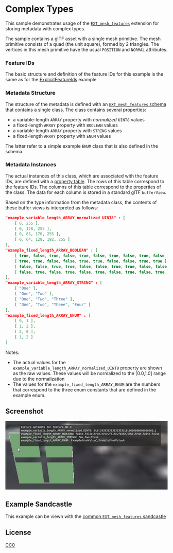 # Complex Types

This sample demonstrates usage of the [`EXT_mesh_features`](https://github.com/CesiumGS/glTF/tree/3d-tiles-next/extensions/2.0/Vendor/EXT_mesh_features) extension for storing metadata with complex types.

The sample contains a glTF asset with a single mesh primitive. The mesh primitive consists of a quad (the unit square), formed by 2 triangles. The vertices in this mesh primitive have the usual `POSITION` and `NORMAL` attributes. 

### Feature IDs

The basic structure and definition of the feature IDs for this example is the same as for the [ExplicitFeatureIds](../ExplicitFeatureIds#feature-ids) example.

### Metadata Structure

The structure of the metadata is defined with an [`EXT_mesh_features` schema](https://github.com/CesiumGS/glTF/tree/3d-tiles-next/extensions/2.0/Vendor/EXT_mesh_features#schema-definitions) that contains a single class. The class contains several properties:

- a variable-length `ARRAY` property with _normalized_ `UINT8` values
- a fixed-length `ARRAY` property with `BOOLEAN` values
- a variable-length `ARRAY` property with `STRING` values
- a fixed-length `ARRAY` property with `ENUM` values

The latter refer to a simple example `ENUM` class that is also defined in the schema.

### Metadata Instances

The actual instances of this class, which are associated with the feature IDs, are defined with a [property table](https://github.com/CesiumGS/glTF/tree/3d-tiles-next/extensions/2.0/Vendor/EXT_mesh_features#property-tables). The rows of this table correspond to the feature IDs. The columns of this table correspond to the properties of the class. The data for each column is stored in a standard glTF `bufferView`. 

Based on the type information from the metadata class, the contents of these buffer views is interpreted as follows:

```JSON
"example_variable_length_ARRAY_normalized_UINT8" : [
    [ 0, 255 ],
    [ 0, 128, 255 ],
    [ 0, 85, 170, 255 ],
    [ 0, 64, 128, 192, 255 ]
],
"example_fixed_length_ARRAY_BOOLEAN" : [
    [ true, false, true, false, true, false, true, false, true, false ],
    [ true, true, false, false, true, true, false, false, true, true ],
    [ false, false, true, true, false, false, true, true, false, false ],
    [ false, true, false, true, false, true, false, true, false, true ]
],
"example_variable_length_ARRAY_STRING" : [
    [ "One" ],
    [ "One", "Two" ],
    [ "One", "Two", "Three" ],
    [ "One", "Two", "Theee", "Four" ]
],
"example_fixed_length_ARRAY_ENUM" : [
    [ 0, 1 ],
    [ 1, 2 ],
    [ 2, 0 ],
    [ 1, 2 ]
]
```

Notes:

- The actual values for the `example_variable_length_ARRAY_normalized_UINT8` property are shown as the raw values. These values will be normalized to the [0.0,1.0] range due to the normalization
- The values for the `example_fixed_length_ARRAY_ENUM` are the numbers that correspond to the three enum constants that are defined in the example enum.

## Screenshot

![Screenshot](screenshot/ComplexTypes_screenshot.png)

## Example Sandcastle

This example can be viewn with the [common `EXT_mesh_features` sandcastle](../#common-sandcastle-code)


## License

[CC0](https://creativecommons.org/share-your-work/public-domain/cc0/)










